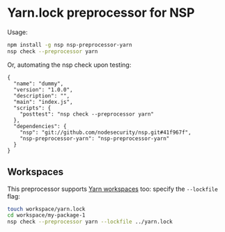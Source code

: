# Yarn.lock preprocessor for NSP

Usage:

````bash
npm install -g nsp nsp-preprocessor-yarn
nsp check --preprocessor yarn
````

Or, automating the nsp check upon testing:

````
{
  "name": "dummy",
  "version": "1.0.0",
  "description": "",
  "main": "index.js",
  "scripts": {
    "posttest": "nsp check --preprocessor yarn"
  },
  "dependencies": {
    "nsp": "git://github.com/nodesecurity/nsp.git#41f967f",
    "nsp-preprocessor-yarn": "nsp-preprocessor-yarn"
  }
}
````

## Workspaces
This preprocessor supports [Yarn workspaces](https://yarnpkg.com/lang/en/docs/workspaces/#toc-why-would-you-want-to-do-this) too: specify the `--lockfile` flag:

````bash
touch workspace/yarn.lock
cd workspace/my-package-1
nsp check --preprocessor yarn --lockfile ../yarn.lock
````
